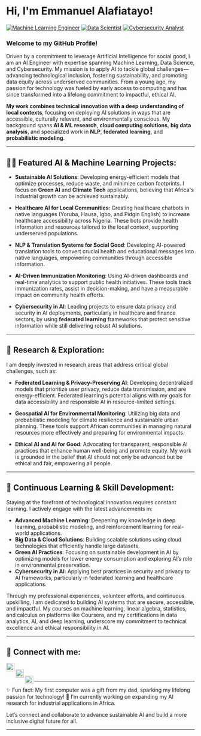 # Hi, I'm Emmanuel Alafiatayo!  
[![Machine Learning Engineer](https://img.shields.io/badge/Machine%20Learning%20Engineer-blue)](https://github.com/alafiatayo-emmanuel) [![Data Scientist](https://img.shields.io/badge/Data%20Scientist-blue)](https://www.linkedin.com/in/emmanuel-alafiatayo-191693136/) [![Cybersecurity Analyst](https://img.shields.io/badge/Cybersecurity%20Analyst-blue)](https://www.youtube.com/c/emmanuelalafiayo)

### Welcome to my GitHub Profile!

Driven by a commitment to leverage Artificial Intelligence for social good, I am an AI Engineer with expertise spanning Machine Learning, Data Science, and Cybersecurity. My mission is to apply AI to tackle global challenges—advancing technological inclusion, fostering sustainability, and promoting data equity across underserved communities. From a young age, my passion for technology was fueled by early access to computing and has since transformed into a lifelong commitment to impactful, ethical AI. 

**My work combines technical innovation with a deep understanding of local contexts**, focusing on deploying AI solutions in ways that are accessible, culturally relevant, and environmentally conscious. My background spans **AI & ML research**, **cloud computing solutions**, **big data analysis**, and specialized work in **NLP**, **federated learning**, and **probabilistic modeling**.

---

## 👨‍💻 Featured AI & Machine Learning Projects:
- **Sustainable AI Solutions**: Developing energy-efficient models that optimize processes, reduce waste, and minimize carbon footprints. I focus on **Green AI** and **Climate Tech** applications, believing that Africa's industrial growth can be achieved sustainably.
  
- **Healthcare AI for Local Communities**: Creating healthcare chatbots in native languages (Yoruba, Hausa, Igbo, and Pidgin English) to increase healthcare accessibility across Nigeria. These bots provide health information and resources tailored to the local context, supporting underserved populations.

- **NLP & Translation Systems for Social Good**: Developing AI-powered translation tools to convert crucial health and educational messages into native languages, empowering communities through accessible information.

- **AI-Driven Immunization Monitoring**: Using AI-driven dashboards and real-time analytics to support public health initiatives. These tools track immunization rates, assist in decision-making, and have a measurable impact on community health efforts.

- **Cybersecurity in AI**: Leading projects to ensure data privacy and security in AI deployments, particularly in healthcare and finance sectors, by using **federated learning** frameworks that protect sensitive information while still delivering robust AI solutions.

---

## 🧠 Research & Exploration:
I am deeply invested in research areas that address critical global challenges, such as:
- **Federated Learning & Privacy-Preserving AI**: Developing decentralized models that prioritize user privacy, reduce data transmission, and are energy-efficient. Federated learning’s potential aligns with my goals for data accessibility and responsible AI in resource-limited settings.

- **Geospatial AI for Environmental Monitoring**: Utilizing big data and probabilistic modeling for climate resilience and sustainable urban planning. These tools support African communities in managing natural resources more effectively and preparing for environmental impacts.

- **Ethical AI and AI for Good**: Advocating for transparent, responsible AI practices that enhance human well-being and promote equity. My work is grounded in the belief that AI should not only be advanced but be ethical and fair, empowering all people.

---

## 🌱 Continuous Learning & Skill Development:
Staying at the forefront of technological innovation requires constant learning. I actively engage with the latest advancements in:
- **Advanced Machine Learning**: Deepening my knowledge in deep learning, probabilistic modeling, and reinforcement learning for real-world applications.
- **Big Data & Cloud Solutions**: Building scalable solutions using cloud technologies that efficiently handle large datasets.
- **Green AI Practices**: Focusing on sustainable development in AI by optimizing models for lower energy consumption and exploring AI’s role in environmental preservation.
- **Cybersecurity in AI**: Applying best practices in security and privacy to AI frameworks, particularly in federated learning and healthcare applications.

Through my professional experiences, volunteer efforts, and continuous upskilling, I am dedicated to building AI systems that are secure, accessible, and impactful. My courses on machine learning, linear algebra, statistics, and calculus on platforms like Coursera, and my certifications in data analytics, AI, and deep learning, underscore my commitment to technical excellence and ethical responsibility in AI.

---

## 🤳 Connect with me:

[<img align="left" alt="Alafiatayo Emmanuel | Twitter" width="22px" src="https://cdn.jsdelivr.net/npm/simple-icons@v3/icons/twitter.svg" />][twitter]  
[<img align="left" alt="Alafiatayo Emmanuel | LinkedIn" width="22px" src="https://cdn.jsdelivr.net/npm/simple-icons@v3/icons/linkedin.svg" />][linkedin]  
[<img align="left" alt="Alafiatayo Emmanuel | Instagram" width="22px" src="https://cdn.jsdelivr.net/npm/simple-icons@v3/icons/instagram.svg" />][instagram]

[twitter]: https://twitter.com/EAlafiatayo  
[linkedin]: https://www.linkedin.com/in/emmanuel-alafiatayo-191693136  
[instagram]: https://www.instagram.com/judah_alafiatayo  

---


✨ Fun fact: My first computer was a gift from my dad, sparking my lifelong passion for technology!
🔭 I’m currently working on expanding my AI research for industrial applications in Africa.



Let’s connect and collaborate to advance sustainable AI and build a more inclusive digital future for all.

---
